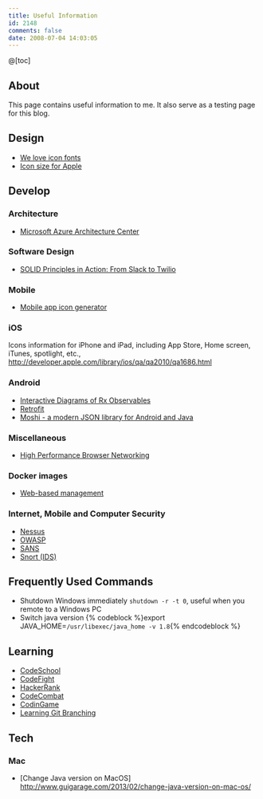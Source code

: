 ```yaml
---
title: Useful Information
id: 2148
comments: false
date: 2008-07-04 14:03:05
---
```


@[toc]

## About
This page contains useful information to me. It also serve as a testing page for this blog.

## Design
* [We love icon fonts](http://weloveiconfonts.com/)
* [Icon size for Apple](http://developer.apple.com/library/ios/qa/qa2010/qa1686.html)

## Develop

### Architecture
* [Microsoft Azure Architecture Center](https://docs.microsoft.com/en-us/azure/architecture/)

### Software Design
* [SOLID Principles in Action: From Slack to Twilio](https://www.twilio.com/blog/2017/11/solid-principles-slack-twilio.html)

### Mobile
* [Mobile app icon generator](https://www.npmjs.com/package/mobicon-cli)

### iOS
Icons information for iPhone and iPad, including App Store, Home screen, iTunes, spotlight, etc., http://developer.apple.com/library/ios/qa/qa2010/qa1686.html

### Android
* [Interactive Diagrams of Rx Observables](http://rxmarbles.com/)
* [Retrofit](http://square.github.io/retrofit/)
* [Moshi - a modern JSON library for Android and Java](https://github.com/square/moshi)

### Miscellaneous
* [High Performance Browser Networking](https://hpbn.co/)

### Docker images
* [Web-based management](https://github.com/portainer/portainer)

### Internet, Mobile and Computer Security

* [Nessus](https://www.nessus.org/)
* [OWASP](https://www.owasp.org/)
* [SANS](https://www.sans.org)
* [Snort (IDS)](https://www.snort.org)

## Frequently Used Commands
* Shutdown Windows immediately ```shutdown -r -t 0```, useful when you remote to a Windows PC
* Switch java version
{% codeblock %}export JAVA_HOME=`/usr/libexec/java_home -v 1.8`{% endcodeblock %}

## Learning

* [CodeSchool](https://www.codeschool.com)
* [CodeFight](https://codefights.com/)
* [HackerRank](https://www.hackerrank.com)
* [CodeCombat](https://codecombat.com)
* [CodinGame](https://www.codingame.com)
* [Learning Git Branching](https://learngitbranching.js.org/)

## Tech

### Mac
* [Change Java version on MacOS] http://www.guigarage.com/2013/02/change-java-version-on-mac-os/

